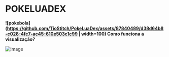 # POKELUADEX

**![pokebola](https://github.com/TioStitch/PokeLuaDex/assets/87840489/d38d64b8-c028-4fc7-ac45-610e503c1c99 | width=100) Como funciona a visualização?**


![image](https://github.com/TioStitch/PokeLuaDex/assets/87840489/1c2001d0-f5e1-4218-ba3d-40ad92b1749e)
